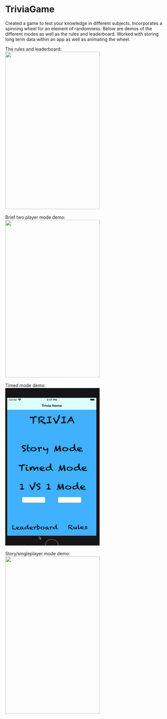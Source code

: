 # TriviaGame

Created a game to test your knowledge in different subjects. Incorporates a spinning wheel for an element of randomness. Below are demos of the different modes as well as the rules and leaderboard. Worked with storing long term data within an app as well as animating the wheel.

The rules and leaderboard:
<br>
<img src="https://github.com/matthewswitt/TriviaGame/blob/main/DemoTrivia/leaderboard_rules.gif" alt="" width="300" height="500">

Brief two player mode demo:
<br>
<img src="https://github.com/matthewswitt/TriviaGame/blob/main/DemoTrivia/1v1.gif" alt="" width="300" height="500">

Timed mode demo:
<br>
<img src="https://github.com/matthewswitt/TriviaGame/blob/main/DemoTrivia/timed.gif" alt="" width="300" height="500">

Story/singleplayer mode demo:
<br>
<img src="https://github.com/matthewswitt/TriviaGame/blob/main/DemoTrivia/story.gif" alt="" width="300" height="500">
